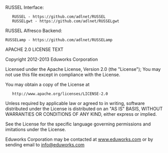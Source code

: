 RUSSEL Interface:

       RUSSEL - https://github.com/adlnet/RUSSEL
       RUSSELgwt - https://github.com/adlnet/RUSSELgwt

RUSSEL Alfresco Backend:

    RUSSELamp - https://github.com/adlnet/RUSSELamp
    
APACHE 2.0 LICENSE TEXT

Copyright 2012-2013 Eduworks Corporation

Licensed under the Apache License, Version 2.0 (the "License"); 
You may not use this file except in compliance with the License.

You may obtain a copy of the License at

       http://www.apache.org/licenses/LICENSE-2.0

Unless required by applicable law or agreed to in writing, software distributed under the License 
is distributed on an "AS IS" BASIS, WITHOUT WARRANTIES OR CONDITIONS OF ANY KIND, either express or implied.

See the License for the specific language governing permissions and imitations under the License.

Eduworks Corporation may be contacted at www.eduworks.com or by sending email to info@eduworks.com
